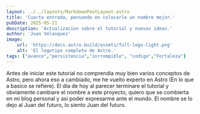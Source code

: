 ```yaml
---
layout: ../../layouts/MarkdownPostLayout.astro
title: 'Cuarta entrada, pensando en colocarle un nombre mejor.'
pubDate: 2025-05-21
description: 'Actualizacion sobre el tutorial y nuevas ideas.'
author: 'Juan Velasquez'
image: 
    url: 'https://docs.astro.build/assets/full-logo-light.png'
    alt: 'El logotipo completo de Astro.'
tags: ["avance","persistencia","inrrompible", "codigo","Fortaleza"]
---
```

Antes de iniciar este tutorial no comprendia muy bien varios conceptos de Astro, pero ahora eso a cambiado, me he vuelto experto en Astro (En lo que a basico se refiere).
El dia de hoy al parecer terminare el tutorial y obviamente cambiare el nombre a este proyecto, quiero que se combierta en mi blog personal y asi poder expresarme ante el mundo. 
El nombre se lo dejo al Juan del futuro, lo siento Juan del futuro. 

